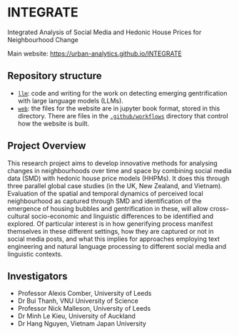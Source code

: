 # INTEGRATE

Integrated Analysis of Social Media and Hedonic House Prices for Neighbourhood Change

Main website: https://urban-analytics.github.io/INTEGRATE

## Repository structure 

 - [`llm`](./llm): code and writing for the work on detecting emerging gentrification with large language models (LLMs).
 - [`web`](./web): the files for the website are in jupyter book format, stored in this directory. There are files in the [`.github/workflows`](.github/workflows) directory that control how the website is built.


## Project Overview

This research project aims to develop innovative methods for analysing changes in
neighbourhoods over time and space by combining social media data (SMD) with hedonic house
price models (HHPMs). It does this through three parallel global case studies (in the UK, New
Zealand, and Vietnam). Evaluation of the spatial and temporal dynamics of perceived local
neighbourhood as captured through SMD and identification of the emergence of housing bubbles
and gentrification in these, will allow cross-cultural socio-economic and linguistic differences to be
identified and explored. Of particular interest is in how generifying process manifest themselves in
these different settings, how they are captured or not in social media posts, and what this implies
for approaches employing text engineering and natural language processing to different social
media and linguistic contexts.


## Investigators

 - Professor Alexis Comber, University of Leeds
 - Dr Bui Thanh, VNU University of Science
 - Professor Nick Malleson, University of Leeds
 - Dr Minh Le Kieu, University of Auckland
 - Dr Hang Nguyen, Vietnam Japan University
